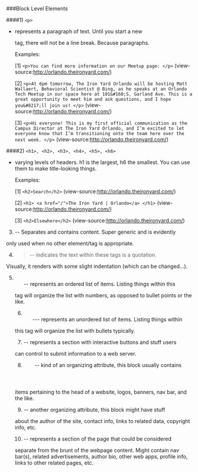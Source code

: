 <!--examples of html we find-->


###Block Level Elements

####1) ``<p>``
* represents a paragraph of text. Until you start a new <p> tag,
there will not be a line break. Because paragraphs.

  Examples:

  [1] ``<p>You can find more information on our Meetup page: </p>``   (view-source:http://orlando.theironyard.com/)

  [2] ``<p>At 6pm tomorrow, The Iron Yard Orlando will be hosting Matt Wallaert, Behavioral Scientist @ Bing, as he speaks
  at an Orlando Tech Meetup in our space here at 101&#160;S. Garland Ave. This is a great opportunity to meet him and
  ask questions, and I hope you&#8217;ll join us! </p>``     (view-source:http://orlando.theironyard.com/)

  [3] ``<p>Hi everyone! This is my first official communication as the Campus Director at The Iron Yard Orlando, and I’m
  excited to let everyone know that I’m transitioning onto the team here over the next week. </p>`` (view-source:http://orlando.theironyard.com/)

####2) ``<h1>, <h2>, <h3>, <h4>, <h5>, <h6>``
* varying levels of headers. h1 is
the largest, h6 the smallest. You can use them to make title-looking things.

  Examples:

  [1] ``<h2>Search</h2>`` (view-source:http://orlando.theironyard.com/)

  [2] ``<h1>
        <a href="/">The Iron Yard | Orlando</a>
      </h1>`` (view-source:http://orlando.theironyard.com/)

  [3] ``<h2>Elsewhere</h2>`` (view-source:http://orlando.theironyard.com/)


3) <div> -- Separates and contains content. Super generic and is evidently
only used when no other element/tag is appropriate.

4) <blockquote> -- indicates the text within these tags is a quotation.
Visually, it renders with some slight indentation (which can be changed...).

5) <ol> -- represents an ordered list of items. Listing things within this
tag will organize the list with numbers, as opposed to bullet points or the
like.

6) <ul> --- represents an unordered list of items. Listing things within
this tag will organize the list with bullets typically.

7) <form> -- represents a section with interactive buttons and stuff users
can control to submit information to a web server.

8) <header> -- kind of an organizing attribute, this block usually contains
items pertaining to the head of a website, logos, banners, nav bar, and
the like.

9) <footer> -- another organizing attribute, this block might have stuff
about the author of the site, contact info, links to related data, copyright
info, etc.

10) <aside> -- represents a section of the page that could be considered
separate from the brunt of the webpage content. Might contain nav bar(s),
related advertisements, author bio, other web apps, profile info, links
to other related pages, etc.
